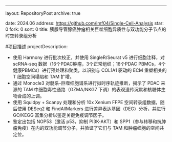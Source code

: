 ---
layout: RepositoryPost
archive: true

date: 2024.06
address: https://github.com/lmf04/Single-Cell-Analysis
star: 0
fork: 0
sort: 0
title: 胰腺导管腺癌肿瘤相关巨噬细胞异质性与双功能分子节点的时空转录组分析

#项目描述
projectDescription:
- 使用 Harmony 进行批次校正，并使用 SingleR/Seurat v5 进行细胞注释，对 scRNA-seq 数据（16个PDAC肿瘤，3个正常组织；16个PDAC PBMCs，4个健康PBMCs）进行预处理和聚类，以识别与 COL1A1 驱动的 ECM 重塑相关的 T 细胞空间塌陷和 TAM 扩增。
- 通过 Monocle3 对髓系-巨噬细胞谱系进行拟时序轨迹推断，揭示了 PDAC 来源的 TAM 中细胞毒性通路（GZMA/NKG7 下调）的表观遗传沉默和核糖体生物合成的上调。
- 使用 Squidpy + Scanpy 处理和分析 10x Xenium FFPE 空间转录组数据，随后使用 DESeq2 和 FindAllMarkers 进行差异表达基因（DEG）分析，并进行 GO/KEGG 富集分析以鉴定关键免疫调节因子。
- 鉴定出包括 NOP53（激活 p53，抑制 PI3K-AKT）和 SPP1（参与转移和抗肿瘤免疫）在内的双功能调节分子，并验证了它们与 TAM 和肿瘤细胞的空间共定位。